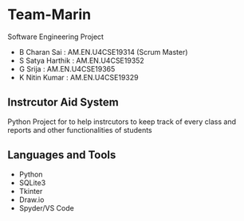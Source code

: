 # Team-Marin
Software Engineering Project

* B Charan Sai   		: AM.EN.U4CSE19314 (Scrum Master)
* S Satya Harthik 	: AM.EN.U4CSE19352
* G Srija 	: AM.EN.U4CSE19365
* K Nitin Kumar	: AM.EN.U4CSE19329

## Instrcutor Aid System

Python Project for to help instrcutors to keep track of every class and reports and other functionalities of students


## Languages and Tools

* Python
* SQLite3
* Tkinter
* Draw.io
* Spyder/VS Code
 
